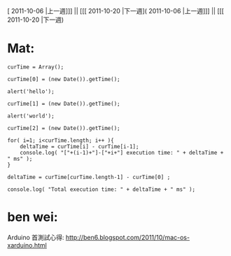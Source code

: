 [ 2011-10-06 |上一週]]] || [[[ 2011-10-20 |下一週]( 2011-10-06 |上一週]]] || [[[ 2011-10-20 |下一週)



# Mat:

 

    curTime = Array();
     
    curTime[0] = (new Date()).getTime();
     
    alert('hello');
     
    curTime[1] = (new Date()).getTime();
     
    alert('world');
     
    curTime[2] = (new Date()).getTime();
     
    for( i=1; i<curTime.length; i++ ){
        deltaTime = curTime[i] - curTime[i-1];
        console.log( "["+(i-1)+"]-["+i+"] execution time: " + deltaTime + " ms" );
    }
     
    deltaTime = curTime[curTime.length-1] - curTime[0] ;
     
    console.log( "Total execution time: " + deltaTime + " ms" );


# ben wei:

Arduino 首測試心得: <http://ben6.blogspot.com/2011/10/mac-os-xarduino.html>  